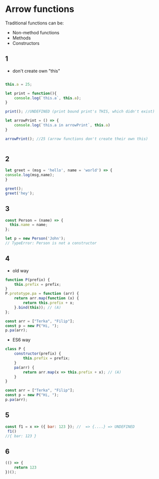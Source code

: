 # Arrow functions 

Traditional functions can be:

* Non-method functions
* Methods
* Constructors



## 1
* don't create own "this"
```javascript

this.a = 25;

let print = function(){
    console.log(`this.a`, this.a);
}

print(); //UNDEFINED (print bound print's THIS, which didn't exist)

let arrowPrint = () => {
    console.log(`this.a in arrowPrint`, this.a)
}

arrowPrint(); //25 (arrow functions don't create their own this)
    
```


## 2
```javascript
let greet = (msg = 'hello', name = 'world') => {
console.log(msg,name);
}

greet();
greet('hey');
```
## 3
```javascript
const Person = (name) => {
  this.name = name;
};

let p = new Person('John');
// TypeError: Person is not a constructor
```


## 4
* old way
```javascript
function P(prefix) {
    this.prefix = prefix;
}
P.prototype.pa = function (arr) {
    return arr.map(function (x) {
        return this.prefix + x;
    }.bind(this)); // (A)
};

const arr = ["Terka", "Filip"];
const p = new P("Hi, ");
p.pa(arr);

```

* ES6 way
```javascript
class P {
    constructor(prefix) {
        this.prefix = prefix;
    }
    pa(arr) {
        return arr.map(x => this.prefix + x); // (A)
    }
}

const arr = ["Terka", "Filip"];
const p = new P("Hi, ");
p.pa(arr);
```


## 5
```javascript
const f1 = x => ({ bar: 123 }); //  => {....} => UNDEFINED
 f1()
//{ bar: 123 }
```



## 6
```javascript
(() => {
    return 123
})();
```
